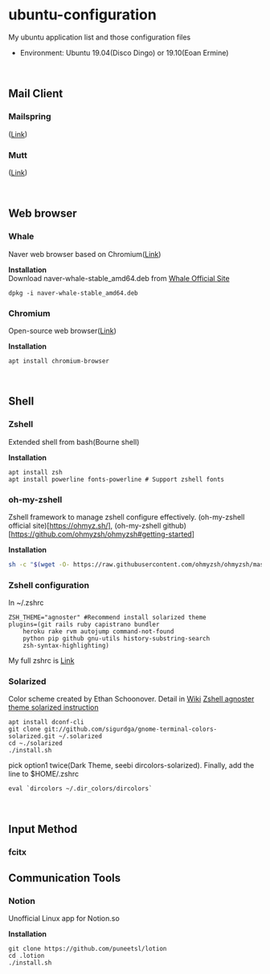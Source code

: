 # ubuntu-configuration

My ubuntu application list and those configuration files
* Environment: Ubuntu 19.04(Disco Dingo) or 19.10(Eoan Ermine)

&nbsp;
## Mail Client
### Mailspring
([Link](https://www.getmailspring.com))

### Mutt
([Link](http://www.mutt.org))

&nbsp;
## Web browser
### Whale
Naver web browser based on Chromium([Link](https://whale.naver.com/ko))  
  
**Installation**  
Download naver-whale-stable_amd64.deb from [Whale Official Site](https://whale.naver.com/ko)
```
dpkg -i naver-whale-stable_amd64.deb
```

### Chromium
Open-source web browser([Link](https://www.chromium.org))
  
**Installation**  
```
apt install chromium-browser
```

&nbsp;
## Shell
### Zshell
Extended shell from bash(Bourne shell)  

**Installation**
```
apt install zsh
apt install powerline fonts-powerline # Support zshell fonts
```

### oh-my-zshell
Zshell framework to manage zshell configure effectively.
(oh-my-zshell official site)[https://ohmyz.sh/], (oh-my-zshell github)[https://github.com/ohmyzsh/ohmyzsh#getting-started]
  
**Installation**
```bash
sh -c "$(wget -O- https://raw.githubusercontent.com/ohmyzsh/ohmyzsh/master/tools/install.sh)"
```

### Zshell configuration
In ~/.zshrc
```
ZSH_THEME="agnoster" #Recommend install solarized theme
plugins=(git rails ruby capistrano bundler
    heroku rake rvm autojump command-not-found
    python pip github gnu-utils history-substring-search
    zsh-syntax-highlighting)
```
My full zshrc is [Link](https://github.com/wonjaek36/ubuntu-configuration/blob/master/zshrc)

### Solarized
Color scheme created by Ethan Schoonover. Detail in [Wiki](https://en.wikipedia.org/wiki/Solarized_(color_scheme))
[Zshell agnoster theme solarized instruction](https://gist.github.com/renshuki/3cf3de6e7f00fa7e744a)

```
apt install dconf-cli
git clone git://github.com/sigurdga/gnome-terminal-colors-solarized.git ~/.solarized
cd ~./solarized
./install.sh
```

pick option1 twice(Dark Theme, seebi dircolors-solarized).
Finally, add the line to $HOME/.zshrc 
```
eval `dircolors ~/.dir_colors/dircolors`
```
&nbsp;
## Input Method
### fcitx


## Communication Tools
### Notion
Unofficial Linux app for Notion.so

**Installation**
```
git clone https://github.com/puneetsl/lotion
cd .lotion
./install.sh
```

